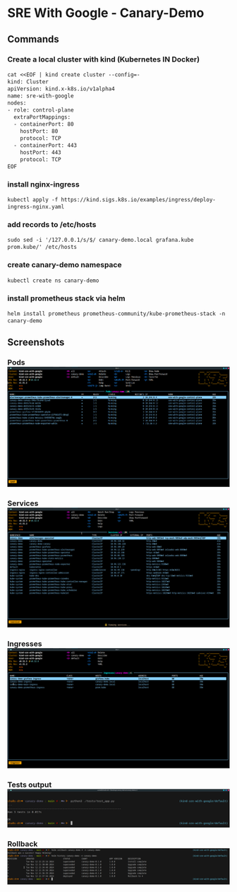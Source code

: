 # SRE With Google - Canary-Demo
## Commands
### Create a local cluster with kind (Kubernetes IN Docker)
```
cat <<EOF | kind create cluster --config=-
kind: Cluster
apiVersion: kind.x-k8s.io/v1alpha4
name: sre-with-google
nodes:
- role: control-plane
  extraPortMappings:
  - containerPort: 80
    hostPort: 80
    protocol: TCP
  - containerPort: 443
    hostPort: 443
    protocol: TCP
EOF
```

### install nginx-ingress
```
kubectl apply -f https://kind.sigs.k8s.io/examples/ingress/deploy-ingress-nginx.yaml
```
### add records to /etc/hosts
```
sudo sed -i '/127.0.0.1/s/$/ canary-demo.local grafana.kube prom.kube/' /etc/hosts
```

### create canary-demo namespace
```
kubectl create ns canary-demo
```

### install prometheus stack via helm
```
helm install prometheus prometheus-community/kube-prometheus-stack -n canary-demo
```

## Screenshots
### Pods ![Pods](./screenshots/Pods.png)
### Services ![Services](./screenshots/Services.png)
### Ingresses ![Ingresses](./screenshots/Ingresses.png)
### Tests output ![Tests](./screenshots/run_tests.png)
### Rollback ![Rollback](./screenshots/rollback.png)